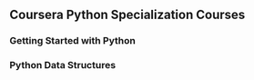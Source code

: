 ## Coursera Python Specialization Courses
### Getting Started with Python
### Python Data Structures
